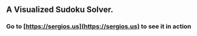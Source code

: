 ## A Visualized Sudoku Solver.
###
### Go to [https://sergios.us](https://sergios.us) to see it in action
